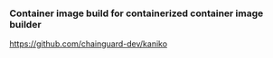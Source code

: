 ### Container image build for containerized container image builder

https://github.com/chainguard-dev/kaniko
